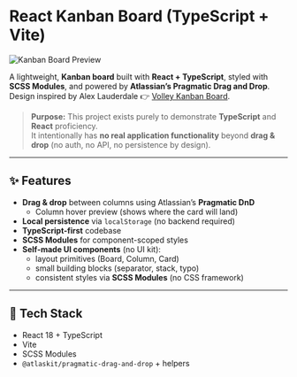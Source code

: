 # React Kanban Board (TypeScript + Vite)

![Kanban Board Preview](https://i.imgur.com/GPcKvNY.png)

A lightweight, **Kanban board** built with **React + TypeScript**, styled with **SCSS Modules**, and powered by **Atlassian’s Pragmatic Drag and Drop**.  
Design inspired by Alex Lauderdale 👉 [Volley Kanban Board](https://dribbble.com/shots/21284971-Volley-Kanban-Board).

> **Purpose:** This project exists purely to demonstrate **TypeScript** and **React** proficiency.  
> It intentionally has **no real application functionality** beyond **drag & drop** (no auth, no API, no persistence by design).

---

## ✨ Features

- **Drag & drop** between columns using Atlassian’s **Pragmatic DnD**
  - Column hover preview (shows where the card will land)
- **Local persistence** via `localStorage` (no backend required)
- **TypeScript-first** codebase
- **SCSS Modules** for component-scoped styles
- **Self-made UI components** (no UI kit):
  - layout primitives (Board, Column, Card)
  - small building blocks (separator, stack, typo)
  - consistent styles via **SCSS Modules** (no CSS framework)

---

## 🧰 Tech Stack

- React 18 + TypeScript
- Vite
- SCSS Modules
- `@atlaskit/pragmatic-drag-and-drop` + helpers

